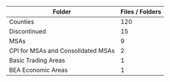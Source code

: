 | Folder                             |   Files / Folders |
|------------------------------------|-------------------|
| Counties                           |               120 |
| Discontinued                       |                15 |
| MSAs                               |                 9 |
| CPI for MSAs and Consolidated MSAs |                 2 |
| Basic Trading Areas                |                 1 |
| BEA Economic Areas                 |                 1 |